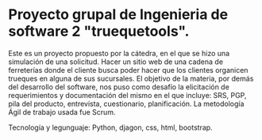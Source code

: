 # Proyecto grupal de Ingenieria de software 2 "truequetools". 
Este es un proyecto propuesto por la cátedra, en el que se hizo una simulación de una solicitud. Hacer un sitio web de una cadena de ferreterías donde el cliente busca poder hacer que los clientes organicen trueques en alguna de sus sucursales. El objetivo de la materia, por demás del desarrollo del software, nos puso como desafío la elicitación de requerimientos y documentación del mismo en el que incluye: SRS, PGP, pila del producto, entrevista, cuestionario, planificación. La metodología Ágil de trabajo usada fue Scrum.

Tecnología y legunguaje: Python, djagon, css, html, bootstrap. 